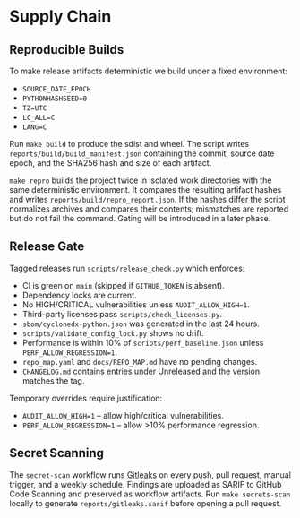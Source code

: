 # Supply Chain

## Reproducible Builds
To make release artifacts deterministic we build under a fixed environment:

- `SOURCE_DATE_EPOCH`
- `PYTHONHASHSEED=0`
- `TZ=UTC`
- `LC_ALL=C`
- `LANG=C`

Run `make build` to produce the sdist and wheel. The script writes
`reports/build/build_manifest.json` containing the commit, source date
epoch, and the SHA256 hash and size of each artifact.

`make repro` builds the project twice in isolated work directories with the
same deterministic environment. It compares the resulting artifact hashes
and writes `reports/build/repro_report.json`. If the hashes differ the script
normalizes archives and compares their contents; mismatches are reported but do
not fail the command. Gating will be introduced in a later phase.

## Release Gate
Tagged releases run `scripts/release_check.py` which enforces:

- CI is green on `main` (skipped if `GITHUB_TOKEN` is absent).
- Dependency locks are current.
- No HIGH/CRITICAL vulnerabilities unless `AUDIT_ALLOW_HIGH=1`.
- Third-party licenses pass `scripts/check_licenses.py`.
- `sbom/cyclonedx-python.json` was generated in the last 24 hours.
- `scripts/validate_config_lock.py` shows no drift.
- Performance is within 10% of `scripts/perf_baseline.json` unless `PERF_ALLOW_REGRESSION=1`.
- `repo_map.yaml` and `docs/REPO_MAP.md` have no pending changes.
- `CHANGELOG.md` contains entries under Unreleased and the version matches the tag.

Temporary overrides require justification:

- `AUDIT_ALLOW_HIGH=1` – allow high/critical vulnerabilities.
- `PERF_ALLOW_REGRESSION=1` – allow >10% performance regression.

## Secret Scanning
The `secret-scan` workflow runs [Gitleaks](https://github.com/gitleaks/gitleaks)
on every push, pull request, manual trigger, and a weekly schedule. Findings are
uploaded as SARIF to GitHub Code Scanning and preserved as workflow artifacts.
Run `make secrets-scan` locally to generate `reports/gitleaks.sarif` before
opening a pull request.
